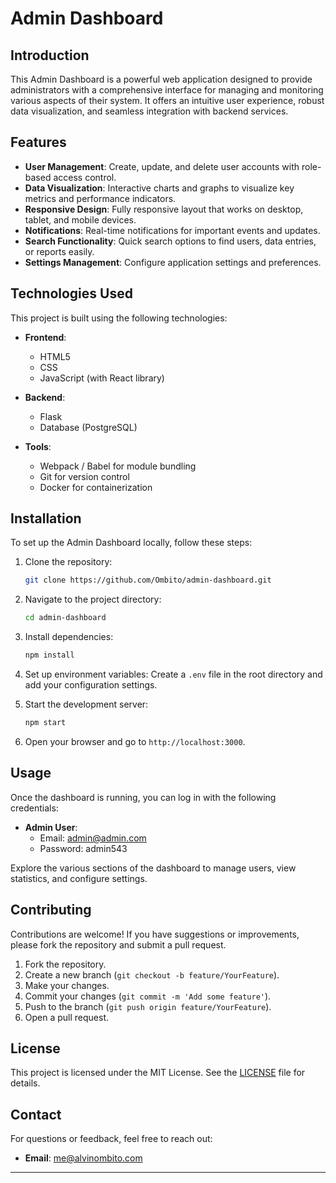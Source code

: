 

# Admin Dashboard


## Introduction

This Admin Dashboard is a powerful web application designed to provide administrators with a comprehensive interface for managing and monitoring various aspects of their system. It offers an intuitive user experience, robust data visualization, and seamless integration with backend services.

## Features

- **User Management**: Create, update, and delete user accounts with role-based access control.
- **Data Visualization**: Interactive charts and graphs to visualize key metrics and performance indicators.
- **Responsive Design**: Fully responsive layout that works on desktop, tablet, and mobile devices.
- **Notifications**: Real-time notifications for important events and updates.
- **Search Functionality**: Quick search options to find users, data entries, or reports easily.
- **Settings Management**: Configure application settings and preferences.
  
## Technologies Used

This project is built using the following technologies:

- **Frontend**:
  - HTML5
  - CSS
  - JavaScript (with React library)

- **Backend**:
  - Flask
  - Database (PostgreSQL)

- **Tools**:
  - Webpack / Babel for module bundling
  - Git for version control
  - Docker for containerization

## Installation

To set up the Admin Dashboard locally, follow these steps:

1. Clone the repository:
   ```bash
   git clone https://github.com/Ombito/admin-dashboard.git
   ```

2. Navigate to the project directory:
   ```bash
   cd admin-dashboard
   ```

3. Install dependencies:
   ```bash
   npm install
   ```

4. Set up environment variables:
   Create a `.env` file in the root directory and add your configuration settings.

5. Start the development server:
   ```bash
   npm start
   ```

6. Open your browser and go to `http://localhost:3000`.

## Usage

Once the dashboard is running, you can log in with the following credentials:

- **Admin User**: 
  - Email: admin@admin.com
  - Password: admin543

Explore the various sections of the dashboard to manage users, view statistics, and configure settings.


## Contributing

Contributions are welcome! If you have suggestions or improvements, please fork the repository and submit a pull request. 

1. Fork the repository.
2. Create a new branch (`git checkout -b feature/YourFeature`).
3. Make your changes.
4. Commit your changes (`git commit -m 'Add some feature'`).
5. Push to the branch (`git push origin feature/YourFeature`).
6. Open a pull request.

## License

This project is licensed under the MIT License. See the [LICENSE](LICENSE) file for details.

## Contact

For questions or feedback, feel free to reach out:

- **Email**: me@alvinombito.com


---
